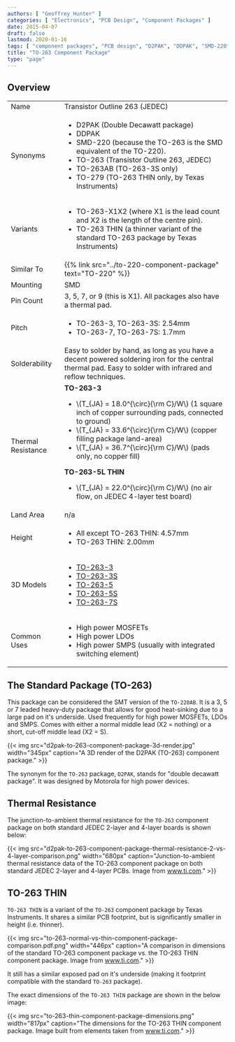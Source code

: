 ```yaml
---
authors: [ "Geoffrey Hunter" ]
categories: [ "Electronics", "PCB Design", "Component Packages" ]
date: 2015-04-07
draft: false
lastmod: 2020-01-16
tags: [ "component packages", "PCB design", "D2PAK", "DDPAK", "SMD-220", "TO-263", "TO-263AB", "TO-279" ]
title: "TO-263 Component Package"
type: "page"
---
```


## Overview

<table>
<tbody>
<tr>
  <td>Name</td>
  <td>Transistor Outline 263 (JEDEC)</td>
</tr>
<tr>
  <td>Synonyms</td>
  <td>
    <ul>
      <li>D2PAK (Double Decawatt package)</li>
      <li>DDPAK</li>
      <li>SMD-220 (because the TO-263 is the SMD equivalent of the TO-220).</li>
      <li>TO-263 (Transistor Outline 263, JEDEC)</li>
      <li>TO-263AB (TO-263-3S only)</li>
      <li>TO-279 (TO-263 THIN only, by Texas Instruments)</li>
    </ul>
  </td>
</tr>
<tr>
  <td>Variants</td>
  <td>
    <ul>
      <li>TO-263-X1X2 (where X1 is the lead count and X2 is the length of the centre pin).</li>
      <li>TO-263 THIN (a thinner variant of the standard TO-263 package by Texas Instruments)</li>
    </ul>
  </td>
</tr>
<tr>
  <td>Similar To</td>
  <td>{{% link src="../to-220-component-package" text="TO-220" %}}</td>
</tr>
<tr>
  <td>Mounting</td>
  <td>SMD</td>
</tr>
<tr>
  <td>Pin Count</td>
  <td>3, 5, 7, or 9 (this is X1). All packages also have a thermal pad.</td>
</tr>
<tr>
  <td>Pitch</td>
  <td>
    <ul>
      <li>TO-263-3, TO-263-3S: 2.54mm</li>
      <li>TO-263-7, TO-263-7S: 1.7mm</li>
    </ul>
  </td>
</tr>
<tr>
  <td>Solderability</td>
  <td>Easy to solder by hand, as long as you have a decent powered soldering iron for the central thermal pad. Easy to solder with infrared and reflow techniques.</td>
</tr>
<tr>
  <td>Thermal Resistance</td>
  <td>
    <b>TO-263-3</b>
    <ul>
      <li>\(T_{JA} = 18.0^{\circ}{\rm C}/W\) (1 square inch of copper surrounding pads, connected to ground)</li>
      <li>\(T_{JA} = 33.6^{\circ}{\rm C}/W\) (copper filling package land-area)</li>
      <li>\(T_{JA} = 36.7^{\circ}{\rm C}/W\) (pads only, no copper fill)</li>
    </ul>
    <b>TO-263-5L THIN</b>
    <ul>
      <li>\(T_{JA} = 22.0^{\circ}{\rm C}/W\) (no air flow, on JEDEC 4-layer test board)</li>
    </ul>
  </td>
</tr>
<tr >
<td >Land Area</td>
<td >n/a</td>
</tr>
<tr>
    <td>Height</td>
    <td>
        <ul>
            <li>All except TO-263 THIN: 4.57mm</li>
            <li>TO-263 THIN: 2.00mm</li>
        </ul>
    </td>
</tr><tr >
<td >3D Models
</td>
<td >
    <ul>
        <li><a href="http://www.3dcontentcentral.com/secure/download-model.aspx?catalogid=171&amp;id=168926">TO-263-3</a></li>
        <li><a href="http://www.3dcontentcentral.com/secure/download-model.aspx?catalogid=171&amp;id=168921">TO-263-3S</a></li>
        <li><a href="http://www.3dcontentcentral.com/secure/download-model.aspx?catalogid=171&amp;id=168928">TO-263-5</a></li>
        <li><a href="http://www.3dcontentcentral.com/secure/download-model.aspx?catalogid=171&amp;id=168927">TO-263-5S</a></li>
        <li><a href="http://www.3dcontentcentral.com/secure/download-model.aspx?catalogid=171&amp;id=167948">TO-263-7S</a></li>
    </ul>
</td></tr><tr >
<td >Common Uses
</td>
<td >
<ul>
<li>High power MOSFETs</li>
<li>High power LDOs</li>
<li>High power SMPS (usually with integrated switching element)</li>
</ul>
</td></tr></tbody></table>

## The Standard Package (TO-263)

This package can be considered the SMT version of the `TO-220AB`. It is a 3, 5 or 7 leaded heavy-duty package that allows for good heat-sinking due to a large pad on it's underside. Used frequently for high power MOSFETs, LDOs and SMPS. Comes with either a normal middle lead (X2 = nothing) or a short, cut-off middle lead (X2 = S).

{{< img src="d2pak-to-263-component-package-3d-render.jpg" width="345px" caption="A 3D render of the D2PAK (TO-263) component package."  >}}

The synonym for the `TO-263` package, `D2PAK`, stands for "double decawatt package". It was designed by Motorola for high power devices.

## Thermal Resistance

The junction-to-ambient thermal resistance for the `TO-263` component package on both standard JEDEC 2-layer and 4-layer boards is shown below:

{{< img src="d2pak-to-263-component-package-thermal-resistance-2-vs-4-layer-comparison.png" width="680px" caption="Junction-to-ambient thermal resistance data of the TO-263 component package on both standard JEDEC 2-layer and 4-layer PCBs. Image from www.ti.com." >}}

## TO-263 THIN

`TO-263 THIN` is a variant of the `TO-263` component package by Texas Instruments. It shares a similar PCB footprint, but is significantly smaller in height (i.e. thinner).

{{< img src="to-263-normal-vs-thin-component-package-comparison.pdf.png" width="446px" caption="A comparison in dimensions of the standard TO-263 component package vs. the TO-263 THIN component package. Image from www.ti.com." >}}

It still has a similar exposed pad on it's underside (making it footprint compatible with the standard `TO-263` package).

The exact dimensions of the `TO-263 THIN` package are shown in the below image:

{{< img src="to-263-thin-component-package-dimensions.png" width="817px" caption="The dimensions for the TO-263 THIN component package. Image built from elements taken from www.ti.com." >}}
